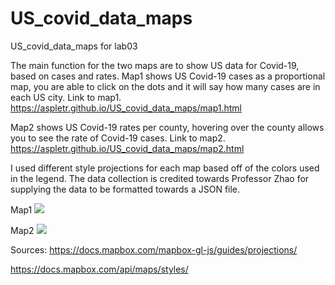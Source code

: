 # US_covid_data_maps
US_covid_data_maps for lab03

The main function for the two maps are to show US data for Covid-19, based on cases and rates. Map1 shows US Covid-19 cases as a proportional map, you are able to click on the dots and it will say how many cases are in each US city.
Link to map1. https://aspletr.github.io/US_covid_data_maps/map1.html 

Map2 shows US Covid-19 rates per county, hovering over the county allows you to see the rate of Covid-19 cases. Link to map2. https://aspletr.github.io/US_covid_data_maps/map2.html 

I used different style projections for each map based off of the colors used in the legend.
The data collection is credited towards Professor Zhao for supplying the data to be formatted towards a JSON file.


Map1
<a href="https://lh3.googleusercontent.com/pw/ABLVV87VsSNr_OYdiRa7Y223arhRKLT6KLvLzjbYOi9155zMC3rK7FhibMyWJpo9O8OcniPoLBR2jRBQAohmNub9FcyUB5jxYwqW6dS3whaijr5QOrsHwvQ=w2400?source=screenshot.guru"> <img src="https://lh3.googleusercontent.com/pw/ABLVV87VsSNr_OYdiRa7Y223arhRKLT6KLvLzjbYOi9155zMC3rK7FhibMyWJpo9O8OcniPoLBR2jRBQAohmNub9FcyUB5jxYwqW6dS3whaijr5QOrsHwvQ=w600-h315-p-k" /> </a> 


Map2
<a href="https://lh3.googleusercontent.com/pw/ABLVV85w0I9_VwI4CCZCUe5yUC9tXyHRqmCDsv5C0fQ2RVWSyh7LOKU8vxNzjFzItD4dR4SADIbjC9TFbxTmtRLg6bOcO528l9-YE6cpb2BksLLA7PeB1-0=w2400?source=screenshot.guru"> <img src="https://lh3.googleusercontent.com/pw/ABLVV85w0I9_VwI4CCZCUe5yUC9tXyHRqmCDsv5C0fQ2RVWSyh7LOKU8vxNzjFzItD4dR4SADIbjC9TFbxTmtRLg6bOcO528l9-YE6cpb2BksLLA7PeB1-0=w600-h315-p-k" /> </a> 




Sources:
https://docs.mapbox.com/mapbox-gl-js/guides/projections/ 

https://docs.mapbox.com/api/maps/styles/
